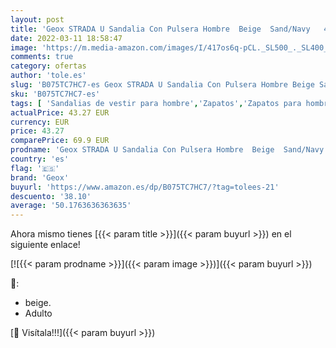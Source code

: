 ```yaml
---
layout: post
title: 'Geox STRADA U Sandalia Con Pulsera Hombre  Beige  Sand/Navy   41 EU'
date: 2022-03-11 18:58:47
image: 'https://m.media-amazon.com/images/I/417os6q-pCL._SL500_._SL400_.jpg'
comments: true
category: ofertas
author: 'tole.es'
slug: 'B075TC7HC7-es Geox STRADA U Sandalia Con Pulsera Hombre Beige Sand/Navy...'
sku: 'B075TC7HC7-es'
tags: [ 'Sandalias de vestir para hombre','Zapatos','Zapatos para hombre','Zapatos y complementos','geox','sandalia', ]
actualPrice: 43.27 EUR
currency: EUR
price: 43.27
comparePrice: 69.9 EUR
prodname: 'Geox STRADA U Sandalia Con Pulsera Hombre  Beige  Sand/Navy   41 EU'
country: 'es'
flag: '🇪🇸'
brand: 'Geox'
buyurl: 'https://www.amazon.es/dp/B075TC7HC7/?tag=tolees-21'
descuento: '38.10'
average: '50.1763636363635'
---
```


Ahora mismo tienes [{{< param title >}}]({{< param buyurl >}}) en el siguiente enlace!

[![{{< param prodname >}}]({{< param image >}})]({{< param buyurl >}})

🔎:

- beige.
- Adulto

[🛒 Visítala!!!]({{< param buyurl >}})
